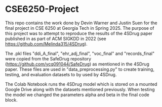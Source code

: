 # CSE6250-Project
This repo contains the work done by Devin Warner and Justin Suen for the final project in CSE 6250 at Georgia Tech in Spring 2025. The purpose of this project was to attempt to reproduce the results of the 4SDrug paper published in as part of ACM SIGKDD in 2022 (see https://github.com/Melinda315/4SDrug).

The .pkl files "ddi_A_final", "ehr_adj_final", "voc_final" and "records_final" were copied from the SafeDrug repository (https://github.com/ycq091044/SafeDrug) as mentioned in the 4SDrug paper. These files are used in "data_preprocessing.py" to create training, testing, and evaluation datasets to by used by 4SDrug.

The Colab Notebook runs the 4SDrug model which is stored on a mounted Google Drive along with the datasets mentioned previously. When testing the model we changed the parameters alpha and beta in the final code block.
